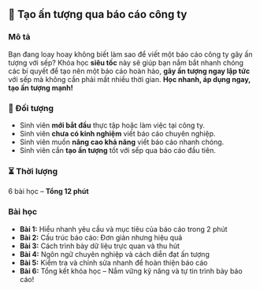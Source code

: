 ## 📌 Tạo ấn tượng qua báo cáo công ty

### Mô tả
Bạn đang loay hoay không biết làm sao để viết một báo cáo công ty gây ấn tượng với sếp? Khóa học **siêu tốc** này sẽ giúp bạn nắm bắt nhanh chóng các bí quyết để tạo nên một báo cáo hoàn hảo, **gây ấn tượng ngay lập tức** với sếp mà không cần phải mất nhiều thời gian. **Học nhanh, áp dụng ngay, tạo ấn tượng mạnh!**

### 🎯 Đối tượng
- Sinh viên **mới bắt đầu** thực tập hoặc làm việc tại công ty.
- Sinh viên **chưa có kinh nghiệm** viết báo cáo chuyên nghiệp.
- Sinh viên muốn **nâng cao khả năng** viết báo cáo nhanh chóng.
- Sinh viên cần **tạo ấn tượng** tốt với sếp qua báo cáo đầu tiên.

### ⏳ Thời lượng
6 bài học – **Tổng 12 phút**

### Bài học
- **Bài 1:** Hiểu nhanh yêu cầu và mục tiêu của báo cáo trong 2 phút
- **Bài 2:** Cấu trúc báo cáo: Đơn giản nhưng hiệu quả
- **Bài 3:** Cách trình bày dữ liệu trực quan và thu hút
- **Bài 4:** Ngôn ngữ chuyên nghiệp và cách diễn đạt ấn tượng
- **Bài 5:** Kiểm tra và chỉnh sửa nhanh để hoàn thiện báo cáo
- **Bài 6:** Tổng kết khóa học – Nắm vững kỹ năng và tự tin trình bày báo cáo!